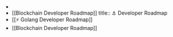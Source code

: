 -
- [[Blockchain Developer Roadmap]]
  title:: ⚓️ Developer Roadmap
- [[⚡️ Golang Developer Roadmap]]
- [[Blockchain Developer Roadmap]]